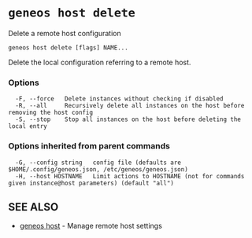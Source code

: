 # `geneos host delete`

Delete a remote host configuration

```text
geneos host delete [flags] NAME...
```

Delete the local configuration referring to a remote host.

### Options

```text
  -F, --force   Delete instances without checking if disabled
  -R, --all     Recursively delete all instances on the host before removing the host config
  -S, --stop    Stop all instances on the host before deleting the local entry
```

### Options inherited from parent commands

```text
  -G, --config string   config file (defaults are $HOME/.config/geneos.json, /etc/geneos/geneos.json)
  -H, --host HOSTNAME   Limit actions to HOSTNAME (not for commands given instance@host parameters) (default "all")
```

## SEE ALSO

* [geneos host](geneos_host.md)	 - Manage remote host settings
